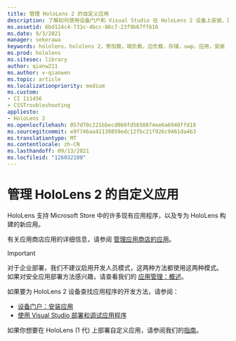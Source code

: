 ```yaml
---
title: 管理 HoloLens 2 的自定义应用
description: 了解如何使用设备门户和 Visual Studio 在 HoloLens 2 设备上安装、卸载和加载自定义全息应用。
ms.assetid: 6bd124c4-731c-4bcc-86c7-23f9b67ff616
ms.date: 9/3/2021
manager: sekerawa
keywords: hololens，hololens 2，旁加载，端负载，边负载，存储，uwp，应用，安装
ms.prod: hololens
ms.sitesec: library
author: qianw211
ms.author: v-qianwen
ms.topic: article
ms.localizationpriority: medium
ms.custom:
- CI 111456
- CSSTroubleshooting
appliesto:
- HoloLens 2
ms.openlocfilehash: 057d70c221bbecd060fd5650874ee6a6940ffd18
ms.sourcegitcommit: e9f746aa41139859edc12fbc21f926c9461da4b3
ms.translationtype: MT
ms.contentlocale: zh-CN
ms.lasthandoff: 09/13/2021
ms.locfileid: "126032100"
---
```

# <a name="manage-custom-apps-for-hololens-2"></a>管理 HoloLens 2 的自定义应用

HoloLens 支持 Microsoft Store 中的许多现有应用程序，以及专为 HoloLens 构建的新应用。 

有关应用商店应用的详细信息，请参阅 [管理应用商店的应用](holographic-store-apps.md)。

> [!IMPORTANT]
> 对于企业部署，我们不建议启用开发人员模式，这两种方法都使用这两种模式。 如果对安全应用部署方法感兴趣，请查看我们的 [应用管理：概述](app-deploy-overview.md)。

如果要为 HoloLens 2 设备查找应用程序的开发方法，请参阅：

- [设备门户：安装应用](/windows/mixed-reality/develop/platform-capabilities-and-apis/using-the-windows-device-portal#installing-an-app)
- [使用 Visual Studio 部署和调试应用程序](/windows/mixed-reality/develop/platform-capabilities-and-apis/using-visual-studio)

如果你想要在 HoloLens (1 代) 上部署自定义应用，请参阅我们的[指南](holographic-custom-apps.md)。


